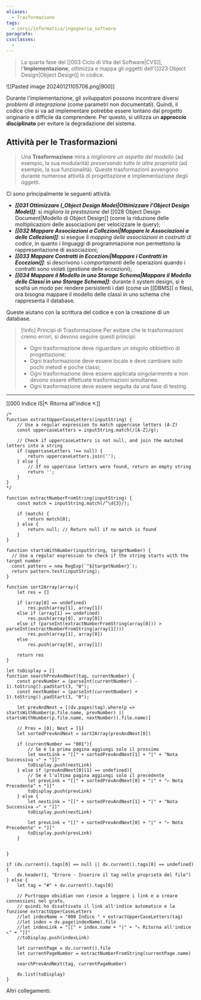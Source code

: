 ```yaml
---
aliases:
  - Trasformazione
tags:
  - corsi/informatica/ingegneria_software
paragrafo: 
cssclasses:
  - 
---
```

>La quarta fase del [[003 Ciclo di Vita del Software|CVS]], l'**Implementazione**, ottimizza e mappa gli oggetti dell'[[023 Object Design|Object Design]] in codice.

![[Pasted image 20240121105706.png|900]]

Durante l'implementazione, gli sviluppatori possono incontrare diversi *problemi di integrazione* (come parametri non documentati). Quindi, il codice che si va ad implementare potrebbe essere lontano dal progetto originario e difficile da comprendere. Per questo, si utilizza un **approccio disciplinato** per evitare la degradazione del sistema.

## Attività per le Trasformazioni
>Una **Trasformazione** mira a *migliorare un aspetto del modello* (ad esempio, la sua modularità) *preservando tutte le altre proprietà* (ad esempio, la sua funzionalità).  Queste trasformazioni avvengono durante numerose attività di progettazione e implementazione degli oggetti.

Ci sono principalmente le seguenti attività:
- ***[[031 Ottimizzare l_Object Design Model|Ottimizzare l'Object Design Model]]***: si *migliora la prestazione* del [[028 Object Design Document|Modello di Object Design]] (come la riduzione delle moltiplicazioni delle associazioni per velocizzare le query);
- ***[[032 Mappare Associazioni a Collezioni|Mappare le Associazioni a delle Collezioni]]***: si esegue il *mapping delle associazioni in costrutti di codice*, in quanto i linguaggi di programmazione non permettono la rappresentazione di associazioni;
- ***[[033 Mappare Contratti in Eccezioni|Mappare i Contratti in Eccezioni]]***: si descrivono i *comportamenti* delle operazioni quando i contratti sono violati (gestione delle eccezioni);
- ***[[034 Mappare il Modello in uno Storage Schema|Mappare il Modello delle Classi in uno Storage Schema]]***: durante il system design, si è scelta un modo per rendere persistenti i dati (come un [[DBMS]] o files), ora bisogna mappare il modello delle classi in uno schema che rappresenta il database.

Queste aiutano con la scrittura del codice e con la creazione di un database.

> [!info] Principi di Trasformazione
>Per evitare che le trasformazioni creino errori, si devono seguire questi principi:
>- Ogni trasformazione deve riguardare un singolo obbiettivo di progettazione;
>- Ogni trasformazione deve essere locale e deve cambiare solo pochi metodi e poche classi;
>- Ogni trasformazione deve essere applicata singolarmente e non devono essere effettuate trasformazioni simultanee.
>- Ogni trasformazione deve essere seguita da una fase di testing.

___
[[000 Indice IS|↖ Ritorna all'indice ↖]]

```dataviewjs
/*
function extractUpperCaseLetters(inputString) {
	// Use a regular expression to match uppercase letters (A-Z)
	const uppercaseLetters = inputString.match(/[A-Z]/g);
	
	// Check if uppercaseLetters is not null, and join the matched letters into a string
	if (uppercaseLetters !== null) {
		return uppercaseLetters.join('');
	} else {
	    // If no uppercase letters were found, return an empty string
	    return '';
	}
}
*/

function extractNumberFromString(inputString) {
	const match = inputString.match(/^\d{3}/);
	
	if (match) {
		return match[0];
	} else {
		return null; // Return null if no match is found
	}
}

function startsWithNumber(inputString, targetNumber) {
  // Use a regular expression to check if the string starts with the target number
  const pattern = new RegExp(`^${targetNumber}`);
  return pattern.test(inputString);
}

function sort2Array(array){
	let res = []
	
	if (array[0] == undefined)
		res.push(array[1], array[1])
	else if (array[1] == undefined)
		res.push(array[0], array[0])
	else if (parseInt(extractNumberFromString(array[0])) > parseInt(extractNumberFromString(array[1])))
		res.push(array[1], array[0])
	else
		res.push(array[0], array[1])
	
	return res
}

let toDisplay = []
function searchPrevAndNext(tag, currentNumber) {
	const prevNumber = (parseInt(currentNumber) - 1).toString().padStart(3, "0");
	const nextNumber = (parseInt(currentNumber) + 1).toString().padStart(3, "0");
	
	let prevAndNext = [(dv.pages(tag).where(p => startsWithNumber(p.file.name, prevNumber) || startsWithNumber(p.file.name, nextNumber)).file.name)]
	
	// Prev = [0]; Next = [1]
	let sortedPrevAndNext = sort2Array(prevAndNext[0])
	
	if (currentNumber == "001"){ 
		// Se è la prima pagina aggiungi solo il prossimo
		let nextLink = "[[" + sortedPrevAndNext[1] + "|" + "Nota Successiva →" + "]]"
		toDisplay.push(nextLink)
	} else if (prevAndNext[0][1] == undefined){
		// Se è l'ultima pagina aggiungi solo il precedente
		let prevLink = "[[" + sortedPrevAndNext[0] + "|" + "← Nota Precedente" + "]]"
		toDisplay.push(prevLink)
	} else {
		let nextLink = "[[" + sortedPrevAndNext[1] + "|" + "Nota Successiva →" + "]]"
		toDisplay.push(nextLink)
		
		let prevLink = "[[" + sortedPrevAndNext[0] + "|" + "← Nota Precedente" + "]]"
		toDisplay.push(prevLink)
	}
	
	
}

if (dv.current().tags[0] == null || dv.current().tags[0] == undefined){
	dv.header(1, "Errore - Inserire il tag nelle proprietà del file")
} else {
	let tag = "#" + dv.current().tags[0]

	// Purtroppo obsidian non riesce a leggere i link e a creare connessioni nel grafo,
	// quindi ho disattivato il link all'indice automatico e la funzione extractUpperCaseLetters
	//let indexName = "000 Indice " + extractUpperCaseLetters(tag)
	//let index = dv.page(indexName).file
	//let indexLink = "[[" + index.name + "|" + "↖ Ritorna all'indice ↖" + "]]"
	//toDisplay.push(indexLink)
	
	let currentPage = dv.current().file
	let currentPageNumber = extractNumberFromString(currentPage.name)
	
	searchPrevAndNext(tag, currentPageNumber)
	
	dv.list(toDisplay)
}
```

Altri collegamenti: 